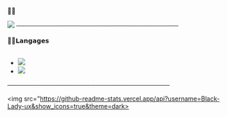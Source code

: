  🤌🏽
 
<img src="https://media.giphy.com/media/7sJLQXDIL3vVu/giphy.gif">
───────────────────────────────────── <br> 
<br>
✌🏽𝗟𝗮𝗻𝗴𝗮𝗴𝗲𝘀 <br>
<br>

- <img src="https://cdn.discordapp.com/attachments/764544721678106654/801917803208638504/68747470733a2f2f696d672e736869656c64732e696f2f62616467652f2d48544d4c2d6666306430303f7374796c653d666c.png">
- <img src="https://cdn.discordapp.com/attachments/764544721678106654/801917816948260914/68747470733a2f2f696d672e736869656c64732e696f2f62616467652f2d4353532d3139366566663f7374796c653d666c61.png">

 ───────────────────────────────────── 

<img src="https://github-readme-stats.vercel.app/api?username=Black-Lady-ux&show_icons=true&theme=dark>
